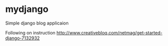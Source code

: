 mydjango
========

Simple django blog applicaion

Following on instruction 
http://www.creativebloq.com/netmag/get-started-django-7132932
